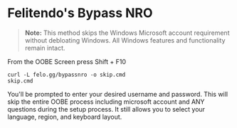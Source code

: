# Felitendo's Bypass NRO

> **Note:** This method skips the Windows Microsoft account requirement without debloating Windows. All Windows features and functionality remain intact.

From the OOBE Screen press Shift + F10

```
curl -L felo.gg/bypassnro -o skip.cmd
skip.cmd
```

You'll be prompted to enter your desired username and password. This will skip the entire OOBE process including microsoft account and ANY questions during the setup process. It still allows you to select your language, region, and keyboard layout.


